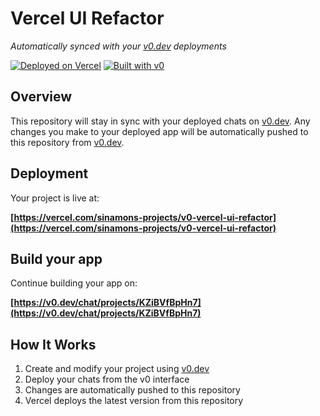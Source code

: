 # Vercel UI Refactor

*Automatically synced with your [v0.dev](https://v0.dev) deployments*

[![Deployed on Vercel](https://img.shields.io/badge/Deployed%20on-Vercel-black?style=for-the-badge&logo=vercel)](https://vercel.com/sinamons-projects/v0-vercel-ui-refactor)
[![Built with v0](https://img.shields.io/badge/Built%20with-v0.dev-black?style=for-the-badge)](https://v0.dev/chat/projects/KZiBVfBpHn7)

## Overview

This repository will stay in sync with your deployed chats on [v0.dev](https://v0.dev).
Any changes you make to your deployed app will be automatically pushed to this repository from [v0.dev](https://v0.dev).

## Deployment

Your project is live at:

**[https://vercel.com/sinamons-projects/v0-vercel-ui-refactor](https://vercel.com/sinamons-projects/v0-vercel-ui-refactor)**

## Build your app

Continue building your app on:

**[https://v0.dev/chat/projects/KZiBVfBpHn7](https://v0.dev/chat/projects/KZiBVfBpHn7)**

## How It Works

1. Create and modify your project using [v0.dev](https://v0.dev)
2. Deploy your chats from the v0 interface
3. Changes are automatically pushed to this repository
4. Vercel deploys the latest version from this repository